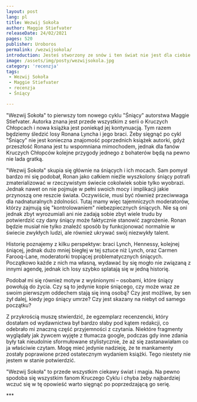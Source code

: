 ```yaml
---
layout: post
lang: pl
title: Wezwij Sokoła
author: Maggie Stiefvater
releaseDate: 24/02/2021
pages: 520
publisher: Uroboros
permalink: /wezwijsokola/
introduction: Jesteś stworzony ze snów i ten świat nie jest dla ciebie.
image: /assets/img/posty/wezwijsokola.jpg
category: 'recenzja'
tags:
 - Wezwij Sokoła
 - Maggie Stiefvater
 - recenzja
 - Śniący

---
```

  "Wezwij Sokoła" to pierwszy tom nowego cyklu "Śniący" autorstwa Maggie Stiefvater. Autorka znana jest przede wszystkim z serii o Kruczych Chłopcach i nowa książka jest poniekąd jej kontynuacją. Tym razem będziemy śledzić losy Ronana Lyncha i jego braci. Żeby sięgnąć po cykl "Śniący" nie jest konieczna znajomość poprzednich książek autorki, gdyż przeszłość Ronana jest tu wspomniana mimochodem, jednak dla fanów Kruczych Chłopców kolejne przygody jednego z bohaterów będą na pewno nie lada gratką.

  "Wezwij Sokoła" skupia się głównie na śniących i ich mocach. Sam pomysł bardzo mi się podobał, Ronan jako całkiem nieźle wyszkolony śniący potrafi zmaterializować w rzeczywistym świecie cokolwiek sobie tylko wyobrazi. Jednak nawet on nie pojmuje w pełni swoich mocy i implikacji jakie przynoszą one reszcie świata. Oczywiście, musi być również przeciwwaga dla nadnaturalnych zdolności. Tutaj mamy więc tajemniczych moderatorów, którzy zajmują się "kontrolowaniem" niebezpiecznych śniących. Nie są oni jednak zbyt wyrozumiali ani nie zadają sobie zbyt wiele trudu by potwierdzić czy dany śniący może faktycznie stanowić zagrożenie. Ronan będzie musiał nie tylko znaleźć sposób by funkcjonować normalnie w świecie zwykłych ludzi, ale również ukrywać swój niezwykły talent.

  Historię poznajemy z kilku perspektyw: braci Lynch, Hennessy, kolejnej śniącej, jednak dużo mniej biegłej w tej sztuce niż Lynch, oraz Carmen Farooq-Lane, moderatorki tropiącej problematycznych śniących. Początkowo każde z nich ma własną, wydawać by się mogło nie związaną z innymi agendę, jednak ich losy szybko splatają się w jedną historię.

  Podobał mi się również motyw z wyśnionymi – osobami, które śniący powołują do życia. Czy są to jedynie kopie śniącego, czy może wraz ze swoim pierwszym oddechem stają się inną osobą? Czy jest możliwe, by sen żył dalej, kiedy jego śniący umrze? Czy jest skazany na niebyt od samego początku?

  Z przykrością muszę stwierdzić, że egzemplarz recenzencki, który dostałam od wydawnictwa był bardzo słaby pod kątem redakcji, co odebrało mi znaczną część przyjemności z czytania. Niektóre fragmenty wyglądały jak żywcem wyjęte z tłumacza google, podczas gdy inne zdania były tak nieudolnie sformułowane stylistycznie, że aż się zastanawiałam co ja właściwie czytam. Mogę mieć jedynie nadzieję, że te mankamenty zostały poprawione przed ostatecznym wydaniem książki. Tego niestety nie jestem w stanie potwierdzić.

  "Wezwij Sokoła" to przede wszystkim ciekawy świat i magia. Na pewno spodoba się wszystkim fanom Kruczego Cyklu i chyba żeby najbardziej wczuć się w tę opowieść warto sięgnąć po poprzedzającą go serię.

  \*\*\*
